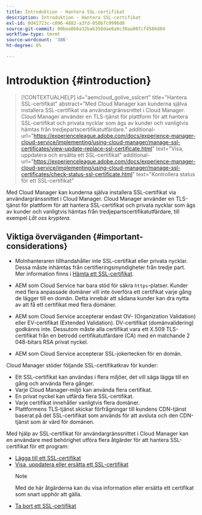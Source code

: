 ```yaml
---
title: Introduktion - Hantera SSL-certifikat
description: Introduktion - Hantera SSL-certifikat
exl-id: 0d41723c-c096-4882-a3fd-050b7c9996d8
source-git-commit: 00bea8b6a32bab358dae6a8c30aa807cf4586d84
workflow-type: tm+mt
source-wordcount: '386'
ht-degree: 0%

---
```


# Introduktion {#introduction}

>[!CONTEXTUALHELP]
>id="aemcloud_golive_sslcert"
>title="Hantera SSL-certifikat"
>abstract="Med Cloud Manager kan kunderna själva installera SSL-certifikat via användargränssnittet i Cloud Manager. Cloud Manager använder en TLS-tjänst för plattform för att hantera SSL-certifikat och privata nycklar som ägs av kunder och vanligtvis hämtas från tredjepartscertifikatutfärdare."
>additional-url="https://experienceleague.adobe.com/docs/experience-manager-cloud-service/implementing/using-cloud-manager/manage-ssl-certificates/view-update-replace-ssl-certificate.html" text="Visa, uppdatera och ersätta ett SSL-certifikat"
>additional-url="https://experienceleague.adobe.com/docs/experience-manager-cloud-service/implementing/using-cloud-manager/manage-ssl-certificates/check-status-ssl-certificate.html" text="Kontrollera status för ett SSL-certifikat"


Med Cloud Manager kan kunderna själva installera SSL-certifikat via användargränssnittet i Cloud Manager. Cloud Manager använder en TLS-tjänst för plattform för att hantera SSL-certifikat och privata nycklar som ägs av kunder och vanligtvis hämtas från tredjepartscertifikatutfärdare, till exempel *Låt oss kryptera*.

## Viktiga överväganden {#important-considerations}

* Molnhanteraren tillhandahåller inte SSL-certifikat eller privata nycklar. Dessa måste inhämtas från certifieringsmyndigheter från tredje part. Mer information finns i [Hämta ett SSL-certifikat](/help/implementing/cloud-manager/managing-ssl-certifications/get-ssl-certificate.md).

* AEM som Cloud Service har bara stöd för säkra `https`-platser. Kunder med flera anpassade domäner vill inte överföra ett certifikat varje gång de lägger till en domän. Detta innebär att sådana kunder kan dra nytta av att få ett certifikat med flera domäner.

* AEM som Cloud Service accepterar endast OV- (Organization Validation) eller EV-certifikat (Extended Validation). DV-certifikat (domänvalidering) godkänns inte. Dessutom måste alla certifikat vara ett X.509 TLS-certifikat från en betrodd certifikatutfärdare (CA) med en matchande 2 048-bitars RSA privat nyckel.

* AEM som Cloud Service accepterar SSL-jokertecken för en domän.

Cloud Manager stöder följande SSL-certifikatkrav för kunder:

* Ett SSL-certifikat kan användas i flera miljöer, det vill säga lägga till en gång och använda flera gånger.
* Varje Cloud Manager-miljö kan använda flera certifikat.
* En privat nyckel kan utfärda flera SSL-certifikat.
* Varje certifikat innehåller vanligtvis flera domäner.
* Plattformens TLS-tjänst skickar förfrågningar till kundens CDN-tjänst baserat på det SSL-certifikat som används för att avsluta och den CDN-tjänst som är värd för domänen.

Med hjälp av SSL-certifikat för användargränssnittet i Cloud Manager kan en användare med behörighet utföra flera åtgärder för att hantera SSL-certifikat för ett program:

* [Lägga till ett SSL-certifikat](/help/implementing/cloud-manager/managing-ssl-certifications/add-ssl-certificate.md)
* [Visa, uppdatera eller ersätta ett SSL-certifikat](/help/implementing/cloud-manager/managing-ssl-certifications/view-update-replace-ssl-certificate.md)
   >[!NOTE]
   >Med de här åtgärderna kan du visa information eller ersätta ett certifikat som snart upphör att gälla.
* [Ta bort ett SSL-certifikat](/help/implementing/cloud-manager/managing-ssl-certifications/delete-ssl-certificate.md)
